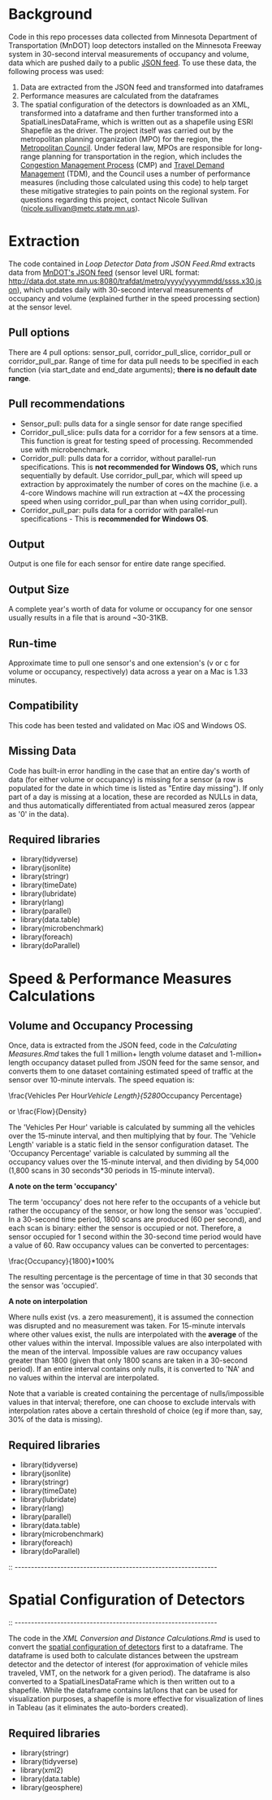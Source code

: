 # Background

Code in this repo processes data collected from Minnesota Department of Transportation (MnDOT) loop detectors installed on the Minnesota Freeway system in 30-second interval measurements of occupancy and volume, data which are pushed daily to a public [JSON feed](http://data.dot.state.mn.us:8080/trafdat/).  To use these data, the following process was used:

1. Data are extracted from the JSON feed and transformed into dataframes
2. Performance measures are calculated from the dataframes
3. The spatial configuration of the detectors is downloaded as an XML, transformed into a dataframe and then further transformed into a SpatialLinesDataFrame, which is written out as a shapefile using ESRI Shapefile as the driver.
The project itself was carried out by the metropolitan planning organization (MPO) for the region, the [Metropolitan Council](metrocouncil.org).  Under federal law, MPOs are responsible for long-range planning for transportation in the region, which includes the [Congestion Management Process](https://metrocouncil.org/Transportation/Planning-2/Key-Transportation-Planning-Documents/Congestion-Management-Process.aspx) (CMP) and [Travel Demand Management](https://metrocouncil.org/Communities/Planning/TOD/Planning-Fundamentals/Parking-Travel-Demand-Management.aspx) (TDM), and the Council uses a number of performance measures (including those calculated using this code) to help target these mitigative strategies to pain points on the regional system.  For questions regarding this project, contact Nicole Sullivan (nicole.sullivan@metc.state.mn.us).

# Extraction

The code contained in *Loop Detector Data from JSON Feed.Rmd* extracts data from [MnDOT's JSON feed](http://data.dot.state.mn.us:8080/trafdat/) (sensor level URL format: http://data.dot.state.mn.us:8080/trafdat/metro/yyyy/yyyymmdd/ssss.x30.json), which updates daily with 30-second interval measurements of occupancy and volume (explained further in the speed processing section) at the sensor level.

## Pull options
There are 4 pull options:  sensor_pull, corridor_pull_slice, corridor_pull or corridor_pull_par.  Range of time for data pull needs to be specified in each function (via start_date and end_date arguments); **there is no default date range**.

## Pull recommendations
* Sensor_pull:  pulls data for a single sensor for date range specified
* Corridor_pull_slice:  pulls data for a corridor for a few sensors at a time.  This function is great for testing speed of processing.  Recommended use with microbenchmark.
* Corridor_pull:  pulls data for a corridor, without parallel-run specifications. This is **not recommended for Windows OS,** which runs sequentially by default.  Use corridor_pull_par, which will speed up extraction by approximately the number of cores on the machine (i.e. a 4-core Windows machine will run extraction at ~4X the processing speed when using corridor_pull_par than when using corridor_pull).
* Corridor_pull_par:  pulls data for a corridor with parallel-run specifications - This is **recommended for Windows OS**.

## Output
Output is one file for each sensor for entire date range specified.

## Output Size
A complete year's worth of data for volume or occupancy for one sensor usually results in a file that is around ~30-31KB.

## Run-time
Approximate time to pull one sensor's and one extension's (v or c for volume or occupancy, respectively) data across a year on a Mac is 1.33 minutes.

## Compatibility
This code has been tested and validated on Mac iOS and Windows OS.

## Missing Data
Code has built-in error handling in the case that an entire day's worth of data (for either volume or occupancy) is missing for a sensor (a row is populated for the date in which time is listed as "Entire day missing").  If only part of a day is missing at a location, these are recorded as NULLs in data, and thus automatically differentiated from actual measured zeros (appear as '0' in the data).

## Required libraries

* library(tidyverse)
* library(jsonlite)
* library(stringr)
* library(timeDate)
* library(lubridate)
* library(rlang)
* library(parallel)
* library(data.table)
* library(microbenchmark)
* library(foreach)
* library(doParallel)

# Speed & Performance Measures Calculations

## Volume and Occupancy Processing

Once, data is extracted from the JSON feed, code in the *Calculating Measures.Rmd* takes the full 1 million+ length volume dataset and 1-million+ length occupancy dataset pulled from JSON feed for the same sensor, and converts them to one dataset containing estimated speed of traffic at the sensor over 10-minute intervals.  The speed equation is:

\frac{Vehicles Per Hour*Vehicle Length}{5280*Occupancy Percentage}

or
\frac{Flow}{Density}

The 'Vehicles Per Hour' variable is calculated by summing all the vehicles over the 15-minute interval, and then multiplying that by four.  The 'Vehicle Length' variable is a static field in the sensor configuration dataset.  The 'Occupancy Percentage' variable is calculated by summing all the occupancy values over the 15-minute interval, and then dividing by 54,000 (1,800 scans in 30 seconds*30 periods in 15-minute interval).

**A note on the term 'occupancy'**

The term 'occupancy' does not here refer to the occupants of a vehicle but rather the occupancy of the sensor, or how long the sensor was 'occupied'.  In a 30-second time period, 1800 scans are produced (60 per second), and each scan is binary:  either the sensor is occupied or not.  Therefore, a sensor occupied for 1 second within the 30-second time period would have a value of 60.  Raw occupancy values can be converted to percentages:

\frac{Occupancy}{1800}*100%

The resulting percentage is the percentage of time in that 30 seconds that the sensor was 'occupied'.

**A note on interpolation**

Where nulls exist (vs. a zero measurement), it is assumed the connection was disrupted and no measurement was taken.  For 15-minute intervals where other values exist, the nulls are interpolated with the **average** of the other values within the interval.  Impossible values are also interpolated with the mean of the interval.  Impossible values are raw occupancy values greater than 1800 (given that only 1800 scans are taken in a 30-second period).  If an entire interval contains only nulls, it is converted to 'NA' and no values within the interval are interpolated.

Note that a variable is created containing the percentage of nulls/impossible values in that interval; therefore, one can choose to exclude intervals with interpolation rates above a certain threshold of choice (eg if more than, say, 30% of the data is missing).

## Required libraries

* library(tidyverse)
* library(jsonlite)
* library(stringr)
* library(timeDate)
* library(lubridate)
* library(rlang)
* library(parallel)
* library(data.table)
* library(microbenchmark)
* library(foreach)
* library(doParallel)

:: --------------------------------------------------------------

# Spatial Configuration of Detectors

:: --------------------------------------------------------------

The code in the *XML Conversion and Distance Calculations.Rmd* is used to convert the [spatial configuration of detectors](http://www.dot.state.mn.us/tmc/trafficinfo/developers.html) first to a dataframe.  The dataframe is used both to calculate distances between the upstream detector and the detector of interest (for approximation of vehicle miles traveled, VMT, on the network for a given period).  The dataframe is also converted to a SpatialLinesDataFrame which is then written out to a shapefile.  While the dataframe contains lat/lons that can be used for visualization purposes, a shapefile is more effective for visualization of lines in Tableau (as it eliminates the auto-borders created).

## Required libraries

* library(stringr)
* library(tidyverse)
* library(xml2)
* library(data.table)
* library(geosphere)
